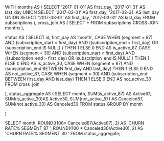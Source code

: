 WITH months AS (
SELECT 
'2017-01-01' AS first_day,
'2017-01-31' AS last_day
UNION
  SELECT 
'2017-02-01' AS first_day,
'2017-02-31' AS last_day
  UNION 
  SELECT 
  '2017-03-01' AS first_day,
'2017-03-31' AS last_day
  FROM subscriptions
),
cross_join AS (
SELECT *
  FROM subscriptions
  CROSS JOIN months 
),

status AS (
SELECT id, first_day AS 'month', 
  CASE 
  WHEN (segment = 87)
  AND (subscription_start < first_day)
  AND ((subscription_end > first_day)
    OR (subscription_end IS NULL)
  )
  THEN 1
  ELSE 0
  END AS is_active_87,
CASE 
  WHEN (segment = 30)
  AND 
    (subscription_start < first_day)
  AND ((subscription_end > first_day)
    OR (subscription_end IS NULL)
  )
  THEN 1
  ELSE 0
  END AS is_active_30,
  CASE 
  WHEN (segment = 87)
       AND (subscription_end BETWEEN first_day AND last_day)
  THEN 1
  ELSE 0 
  END AS not_active_87,
  CASE
  WHEN (segment = 30)
  AND (subscription_end BETWEEN first_day AND last_day)
  THEN 1
  ELSE 0
  END AS not_active_30
  FROM cross_join

),
status_aggregate AS (
SELECT month, SUM(is_active_87) AS Active87, SUM(is_active_30)AS Active30, SUM(not_active_87) AS Canceled87, SUM(not_active_30) AS Canceled30
  FROM status 
  GROUP BY month
  

)

SELECT month, ROUND((100* Canceled87/Active87), 2) AS 'CHURN RATE% SEGMENT 87 ', ROUND((100 * Canceled30/Active30), 2) AS 'CHURN RATE% SEGMENT 30 '
FROM status_aggregate;
